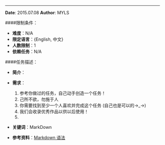 
---

**Date**: 2015.07.08
**Author**: MYLS

####限制条件：

 - **难度**：N/A
 - **限定语言**：{English, 中文}
 - **人数限制**：1
 - **依赖任务**：N/A

####任务描述：

 - **简介**：
 - **需求**：
    1. 参考你做过的任务，自己动手创造一个任务！
    2. 己所不欲，勿施于人
    3. 你需要找到至少一个人喜欢并完成这个任务 (自己也是可以的→_→)
    4. 我们会收录优秀作品以供以后使用！
    5. 

 - **关键词**：MarkDown
 - **参考资料**：[Markdown 语法](https://github.com/riku/Markdown-Syntax-CN)
